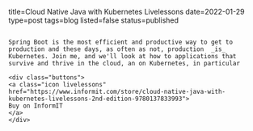 title=Cloud Native Java with Kubernetes Livelessons
date=2022-01-29
type=post
tags=blog
listed=false
status=published
~~~~~~

Spring Boot is the most efficient and productive way to get to production and these days, as often as not, production  _is_ Kubernetes. Join me, and we'll look at how to applications that survive and thrive in the cloud, an on Kubernetes, in particular   

<div class="buttons">
<a class="icon livelessons" href="https://www.informit.com/store/cloud-native-java-with-kubernetes-livelessons-2nd-edition-9780137833993">
Buy on InformIT
</a>
</div>


